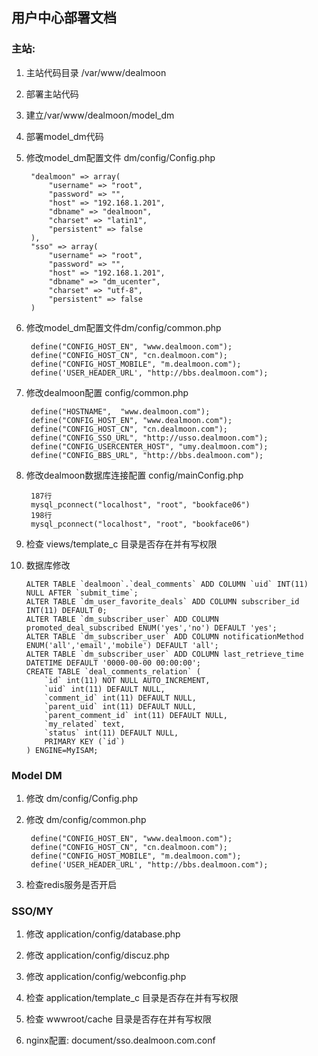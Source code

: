 ## 用户中心部署文档

### 主站:

1. 主站代码目录 /var/www/dealmoon

2. 部署主站代码

3. 建立/var/www/dealmoon/model_dm

4. 部署model_dm代码

5. 修改model_dm配置文件 dm/config/Config.php

		"dealmoon" => array(
			"username" => "root",
			"password" => "",
			"host" => "192.168.1.201",
			"dbname" => "dealmoon",
			"charset" => "latin1",
			"persistent" => false
		),
		"sso" => array(
			"username" => "root",
			"password" => "",
			"host" => "192.168.1.201",
			"dbname" => "dm_ucenter",
			"charset" => "utf-8",
			"persistent" => false
		)

6. 修改model_dm配置文件dm/config/common.php

		define("CONFIG_HOST_EN", "www.dealmoon.com");
		define("CONFIG_HOST_CN", "cn.dealmoon.com");
		define("CONFIG_HOST_MOBILE", "m.dealmoon.com");
		define('USER_HEADER_URL', "http://bbs.dealmoon.com");

7. 修改dealmoon配置 config/common.php

		define("HOSTNAME",  "www.dealmoon.com");
		define("CONFIG_HOST_EN", "www.dealmoon.com");
		define("CONFIG_HOST_CN", "cn.dealmoon.com");
		define("CONFIG_SSO_URL", "http://usso.dealmoon.com");
		define("CONFIG_USERCENTER_HOST", "umy.dealmoon.com");
		define("CONFIG_BBS_URL", "http://bbs.dealmoon.com");


8. 修改dealmoon数据库连接配置  config/mainConfig.php
		
		187行
		mysql_pconnect("localhost", "root", "bookface06")
		198行
		mysql_pconnect("localhost", "root", "bookface06")

9. 检查 views/template_c 目录是否存在并有写权限

10. 数据库修改

		ALTER TABLE `dealmoon`.`deal_comments` ADD COLUMN `uid` INT(11) NULL AFTER `submit_time`; 
		ALTER TABLE `dm_user_favorite_deals` ADD COLUMN subscriber_id INT(11) DEFAULT 0;
		ALTER TABLE `dm_subscriber_user` ADD COLUMN promoted_deal_subscribed ENUM('yes','no') DEFAULT 'yes';
		ALTER TABLE `dm_subscriber_user` ADD COLUMN notificationMethod ENUM('all','email','mobile') DEFAULT 'all';
		ALTER TABLE `dm_subscriber_user` ADD COLUMN last_retrieve_time DATETIME DEFAULT '0000-00-00 00:00:00';
		CREATE TABLE `deal_comments_relation` (
  			`id` int(11) NOT NULL AUTO_INCREMENT,
 			`uid` int(11) DEFAULT NULL,
  			`comment_id` int(11) DEFAULT NULL,
 			`parent_uid` int(11) DEFAULT NULL,
  			`parent_comment_id` int(11) DEFAULT NULL,
  			`my_related` text,
  			`status` int(11) DEFAULT NULL,
 			PRIMARY KEY (`id`)
		) ENGINE=MyISAM;


### Model DM

1. 修改 dm/config/Config.php

2. 修改 dm/config/common.php

		define("CONFIG_HOST_EN", "www.dealmoon.com");
		define("CONFIG_HOST_CN", "cn.dealmoon.com");
		define("CONFIG_HOST_MOBILE", "m.dealmoon.com");
		define('USER_HEADER_URL', "http://bbs.dealmoon.com");

3. 检查redis服务是否开启

### SSO/MY

1. 修改 application/config/database.php

2. 修改 application/config/discuz.php

3. 修改 application/config/webconfig.php

4. 检查 application/template_c 目录是否存在并有写权限

5. 检查 wwwroot/cache 目录是否存在并有写权限

6. nginx配置: document/sso.dealmoon.com.conf